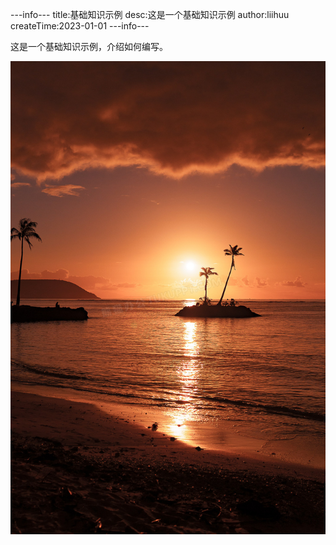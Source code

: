 ---info---
title:基础知识示例
desc:这是一个基础知识示例
author:liihuu
createTime:2023-01-01
---info---

这是一个基础知识示例，介绍如何编写。

<img src="/assets/images/test.jpeg"/>